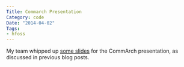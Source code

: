 ```yaml
---
Title: Commarch Presentation
Category: code
Date: "2014-04-02"
Tags:
- hfoss
---
```


My team whipped up [some slides] for the CommArch presentation, as discussed in previous blog posts.

[some slides]: https://docs.google.com/a/g.rit.edu/presentation/d/1uFBO0JLVzr4gkHh7aMUb-r5KhaH6OEF6sqz3tEzDf-o/edit#slide=id.p
